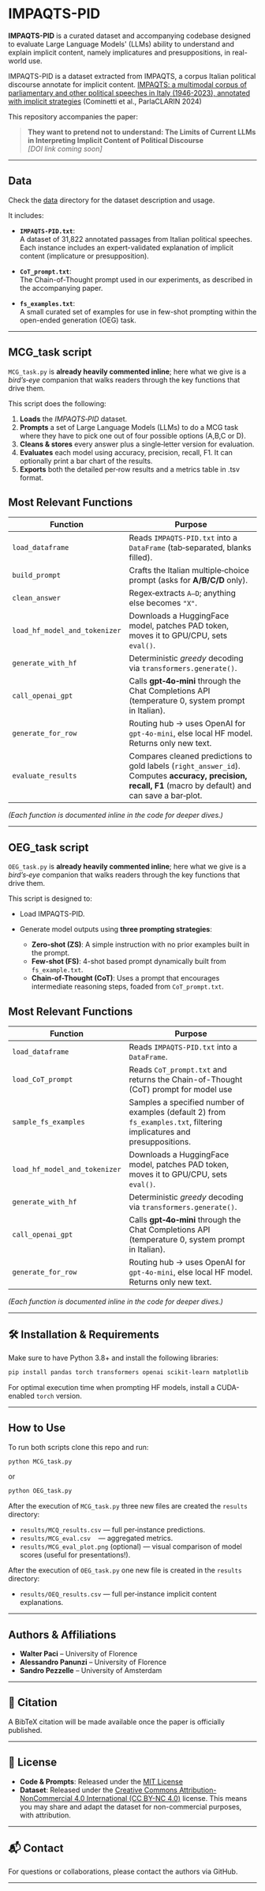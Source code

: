 # IMPAQTS-PID

**IMPAQTS-PID** is a curated dataset and accompanying codebase designed to evaluate Large Language Models' (LLMs) ability to understand and explain implicit content, namely implicatures and presuppositions, in real-world use.

IMPAQTS-PID is a dataset extracted from IMPAQTS, a corpus Italian political discourse annotate for implicit content. [IMPAQTS: a multimodal corpus of parliamentary and other political speeches in Italy (1946-2023), annotated with implicit strategies](https://aclanthology.org/2024.parlaclarin-1.15/) (Cominetti et al., ParlaCLARIN 2024)

This repository accompanies the paper:

> **They want to pretend not to understand: The Limits of Current LLMs in Interpreting Implicit Content of Political Discourse**  
> _[DOI link coming soon]_

---

## Data

Check the [data](https://github.com/WalterPaci/IMPAQTS-PID/tree/main/data) directory for the dataset description and usage.

It includes:

- **`IMPAQTS-PID.txt`**:  
  A dataset of 31,822 annotated passages from Italian political speeches. Each instance includes an expert-validated explanation of implicit content (implicature or presupposition).

- **`CoT_prompt.txt`**:  
  The Chain-of-Thought prompt used in our experiments, as described in the accompanying paper.

- **`fs_examples.txt`**:  
  A small curated set of examples for use in few-shot prompting within the open-ended generation (OEG) task.

---
## MCG_task script

`MCG_task.py` is **already heavily commented inline**; here what we give is a *bird’s‑eye* companion that walks readers through the key functions that drive them.

This script does the following:

1. **Loads** the *IMPAQTS‑PID* dataset.
2. **Prompts** a set of Large Language Models (LLMs) to do a MCG task where they have to pick one out of four possible options (A,B,C or D).
3. **Cleans & stores** every answer plus a single‑letter version for evaluation.
4. **Evaluates** each model using accuracy, precision, recall, F1. It can optionally print a bar chart of the results.
5. **Exports** both the detailed per‑row results and a metrics table in .tsv format.

## Most Relevant Functions

| Function                      | Purpose                                                                                                                                                   |
| ----------------------------- | --------------------------------------------------------------------------------------------------------------------------------------------------------- |
| `load_dataframe`              | Reads `IMPAQTS-PID.txt` into a `DataFrame` (tab‑separated, blanks filled).                                                                                |
| `build_prompt`                | Crafts the Italian multiple‑choice prompt (asks for **A/B/C/D** only).                                                                                    |
| `clean_answer`                | Regex‑extracts `A–D`; anything else becomes `"X"`.                                                                                                        |
| `load_hf_model_and_tokenizer` | Downloads a HuggingFace model, patches PAD token, moves it to GPU/CPU, sets `eval()`.                                                                     |
| `generate_with_hf`            | Deterministic *greedy* decoding via `transformers.generate()`.                                                                                            |
| `call_openai_gpt`             | Calls **gpt‑4o‑mini** through the Chat Completions API (temperature 0, system prompt in Italian).                                                         |
| `generate_for_row`            | Routing hub → uses OpenAI for `gpt‑4o‑mini`, else local HF model. Returns only new text.                                                                  |
| `evaluate_results`            | Compares cleaned predictions to gold labels (`right_answer_id`). Computes **accuracy, precision, recall, F1** (macro by default) and can save a bar‑plot. |

*(Each function is documented inline in the code for deeper dives.)*

---

## OEG_task script

`OEG_task.py` is **already heavily commented inline**; here what we give is a *bird’s‑eye* companion that walks readers through the key functions that drive them.

This script is designed to:

* Load IMPAQTS-PID.
* Generate model outputs using **three prompting strategies**:

  * **Zero-shot (ZS)**: A simple instruction with no prior examples built in the prompt.
  * **Few-shot (FS)**: 4-shot based prompt dynamically built from `fs_example.txt`.
  * **Chain-of-Thought (CoT)**: Uses a prompt that encourages intermediate reasoning steps, foaded from `CoT_prompt.txt`.

## Most Relevant Functions

| Function                      | Purpose                                                                                                                                                   |
| ----------------------------- | --------------------------------------------------------------------------------------------------------------------------------------------------------- |
| `load_dataframe`              | Reads `IMPAQTS-PID.txt` into a `DataFrame`.                                                                                                               |
| `load_CoT_prompt`             | Reads `CoT_prompt.txt` and returns the Chain-of-Thought (CoT) prompt for model use                                                                        |
| `sample_fs_examples`          | Samples a specified number of examples (default 2) from `fs_examples.txt`, filtering implicatures and presuppositions.                                    |
| `load_hf_model_and_tokenizer` | Downloads a HuggingFace model, patches PAD token, moves it to GPU/CPU, sets `eval()`.                                                                     |
| `generate_with_hf`            | Deterministic *greedy* decoding via `transformers.generate()`.                                                                                            |
| `call_openai_gpt`             | Calls **gpt‑4o‑mini** through the Chat Completions API (temperature 0, system prompt in Italian).                                                         |
| `generate_for_row`            | Routing hub → uses OpenAI for `gpt‑4o‑mini`, else local HF model. Returns only new text.                                                                  |


*(Each function is documented inline in the code for deeper dives.)*

---

## 🛠 Installation & Requirements

Make sure to have Python 3.8+ and install the following libraries:

```bash
pip install pandas torch transformers openai scikit-learn matplotlib
```

For optimal execution time when prompting HF models, install a CUDA-enabled `torch` version.

---

## How to Use

To run both scripts clone this repo and run:

```bash
python MCG_task.py
```

or

```bash
python OEG_task.py
```

After the execution of `MCG_task.py` three new files are created the `results` directory:

* `results/MCQ_results.csv` — full per‑instance predictions.
* `results/MCG_eval.csv`    — aggregated metrics.
* `results/MCG_eval_plot.png` (optional) — visual comparison of model scores (useful for presentations!).

After the execution of `OEG_task.py` one new file is created in the `results` directory:

* `results/OEQ_results.csv` — full per‑instance implicit content explanations.
---

## Authors & Affiliations

* **Walter Paci** – University of Florence
* **Alessandro Panunzi** – University of Florence 
* **Sandro Pezzelle** – University of Amsterdam

---

## 📄 Citation

A BibTeX citation will be made available once the paper is officially published.

---

## 🪪 License

* **Code & Prompts**: Released under the [MIT License](LICENSE)
* **Dataset**: Released under the [Creative Commons Attribution-NonCommercial 4.0 International (CC BY-NC 4.0)](https://creativecommons.org/licenses/by-nc/4.0/) license.
  This means you may share and adapt the dataset for non-commercial purposes, with attribution.

---

## 📬 Contact

For questions or collaborations, please contact the authors via GitHub.

---
